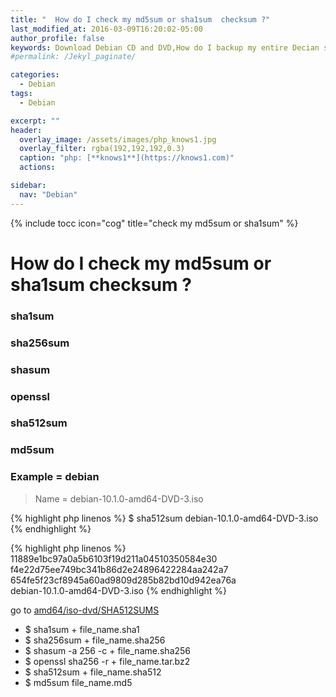```yaml
---
title: "  How do I check my md5sum or sha1sum  checksum ?"
last_modified_at: 2016-03-09T16:20:02-05:00
author_profile: false
keywords: Download Debian CD and DVD,How do I backup my entire Decian system?, How do I check my md5sum or sha1sum  checksum ?,
#permalink: /Jekyl_paginate/

categories:
  - Debian
tags:
  - Debian

excerpt: ""
header:
  overlay_image: /assets/images/php_knows1.jpg
  overlay_filter: rgba(192,192,192,0.3)
  caption: "php: [**knows1**](https://knows1.com)"
  actions:

sidebar:
  nav: "Debian"
---
```

{% include tocc icon="cog" title="check my md5sum or sha1sum" %}

# How do I check my md5sum or sha1sum  checksum ?

### sha1sum
### sha256sum
### shasum
### openssl
### sha512sum
### md5sum

### Example = debian

> Name = debian-10.1.0-amd64-DVD-3.iso  

{% highlight php linenos %}
$ sha512sum debian-10.1.0-amd64-DVD-3.iso
{% endhighlight %}

{% highlight php linenos %}
11889e1bc97a0a5b6103f19d211a04510350584e30
f4e22d75ee749bc341b86d2e24896422284aa242a7
654fe5f23cf8945a60ad9809d285b82bd10d942ea76a  
debian-10.1.0-amd64-DVD-3.iso
{% endhighlight %}

go to [amd64/iso-dvd/SHA512SUMS](https://cdimage.debian.org/debian-cd/current/amd64/iso-dvd/SHA512SUMS)

- $ sha1sum + file_name.sha1
- $ sha256sum + file_name.sha256
- $ shasum -a 256 -c + file_name.sha256
- $ openssl sha256 -r + file_name.tar.bz2
- $ sha512sum + file_name.sha512
- $ md5sum file_name.md5
 
